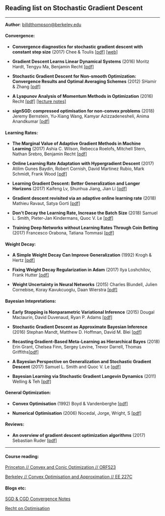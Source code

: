 ## Reading list on Stochastic Gradient Descent

---

**Author**: billdthompson@berkeley.edu

#### **Convergence:**

- **Convergence diagnostics for stochastic gradient descent with constant step size** (2017) Chee & Toulis [[pdf]](https://arxiv.org/pdf/1710.06382) [[web]](https://arxiv.org/abs/1710.06382)

- **Gradient Descent Learns Linear Dynamical Systems** (2016) Moritz Hardt, Tengyu Ma, Benjamin Recht [[pdf]](https://arxiv.org/pdf/1609.05191.pdf)

- **Stochastic Gradient Descent for Non-smooth Optimization: Convergence Results and Optimal Averaging Schemes** (2012) SHamir & Zhang [[pdf]](https://arxiv.org/abs/1212.1824) 

- **A Lyapunov Analysis of Momentum Methods in Optimization** (2016) Recht [[pdf]](https://arxiv.org/abs/1611.02635)  [[lecture notes]](http://pages.cs.wisc.edu/~brecht/cs726docs/HeavyBallLinear.pdf) 

- **signSGD: compressed optimisation for non-convex problems** (2018) Jeremy Bernstein, Yu-Xiang Wang, Kamyar Azizzadenesheli, Anima Anandkumar [[pdf]](https://arxiv.org/abs/1802.04434) 

#### **Learning Rates:**

- **The Marginal Value of Adaptive Gradient Methods in Machine Learning** (2017) Ashia C. Wilson, Rebecca Roelofs, Mitchell Stern, Nathan Srebro, Benjamin Recht [[pdf]](https://arxiv.org/abs/1705.08292) 

- **Online Learning Rate Adaptation with Hypergradient Descent** (2017) Atilim Gunes Baydin, Robert Cornish, David Martinez Rubio, Mark Schmidt, Frank Wood [[pdf]](https://arxiv.org/abs/1703.04782) 

- **Learning Gradient Descent: Better Generalization and Longer Horizons** (2017) Kaifeng Lv, Shunhua Jiang, Jian Li [[pdf]](https://arxiv.org/abs/1703.03633)

- **Gradient descent revisited via an adaptive online learning rate** (2018) Mathieu Ravaut, Satya Gorti [[pdf]](https://arxiv.org/abs/1801.09136)

- **Don't Decay the Learning Rate, Increase the Batch Size** (2018) Samuel L. Smith, Pieter-Jan Kindermans, Quoc V. Le [[pdf]](https://arxiv.org/abs/1711.00489)

- **Training Deep Networks without Learning Rates Through Coin Betting** (2017) Francesco Orabona, Tatiana Tommasi [[pdf]](https://arxiv.org/abs/1705.07795)

#### **Weight Decay:**

- **A Simple Weight Decay Can Improve Generalization** (1992) Krogh & Hertz [[pdf]](http://citeseerx.ist.psu.edu/viewdoc/download?doi=10.1.1.465.1947&rep=rep1&type=pdf) 

- **Fixing Weight Decay Regularization in Adam** (2017) Ilya Loshchilov, Frank Hutter [[pdf]](https://arxiv.org/abs/1711.05101) 

- **Weight Uncertainty in Neural Networks** (2015) Charles Blundell, Julien Cornebise, Koray Kavukcuoglu, Daan Wierstra [[pdf]](https://arxiv.org/abs/1505.05424) 



#### **Bayesian Intepretations:**

- **Early Stopping is Nonparametric Variational Inference** (2015) Dougal Maclaurin, David Duvenaud, Ryan P. Adams [[pdf]](https://arxiv.org/abs/1504.01344)

- **Stochastic Gradient Descent as Approximate Bayesian Inference** (2016) Stephan Mandt, Matthew D. Hoffman, David M. Blei [[pdf]](https://arxiv.org/abs/1704.04289)

- **Recasting Gradient-Based Meta-Learning as Hierarchical Bayes** (2018) Erin Grant, Chelsea Finn, Sergey Levine, Trevor Darrell, Thomas Griffiths[[pdf]](https://arxiv.org/abs/1801.08930)

- **A Bayesian Perspective on Generalization and Stochastic Gradient Descent** (2017) Samuel L. Smith and Quoc V. Le [[pdf]](http://bayesiandeeplearning.org/2017/papers/7.pdf)

- **Bayesian Learning via Stochastic Gradient Langevin Dynamics** (2011) Welling & Teh [[pdf]](https://www.ics.uci.edu/~welling/publications/papers/stoclangevin_v6.pdf)

#### **General Optimization:**

- **Convex Optimisation** (1992) Boyd & Vandenberghe [[pdf]](https://web.stanford.edu/~boyd/cvxbook/bv_cvxbook.pdf)

- **Numerical Optimisation** (2006) Nocedal, Jorge, Wright, S [[pdf]](http://www.bioinfo.org.cn/~wangchao/maa/Numerical_Optimization.pdf)

#### **Reviews:**

- **An overview of gradient descent optimization algorithms** (2017) Sebastian Ruder [[pdf]](https://arxiv.org/abs/1609.04747)

---

#### **Course reading:**

[Princeton // Convex and Conic Optimization // ORF523](http://aaa.princeton.edu/orf523)

[Berkeley // Convex Optimisation and Approximation // EE 227C](https://ee227c.github.io/#material)


#### **Blogs etc:**

[SGD & CGD Convergence Notes](http://hduongtrong.github.io/2015/11/23/coordinate-descent/)

[Recht on Optimisation](https://simons.berkeley.edu/talks/ben-recht-2013-09-04)
